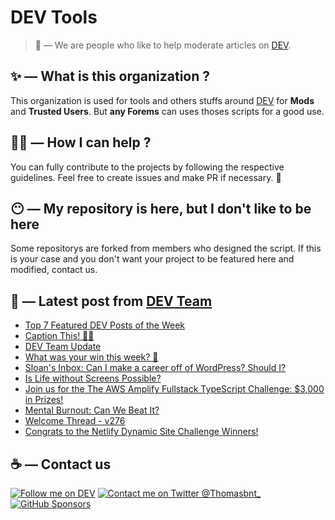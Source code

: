 # DEV Tools

> 🔧 — We are people who like to help moderate articles on [DEV](https://dev.to).

## ✨ — What is this organization ?

This organization is used for tools and others stuffs around [DEV](https://dev.to) for **Mods** and **Trusted Users**. But __any Forems__ can uses thoses scripts for a good use.


## 💪🏼 — How I can help ?

You can fully contribute to the projects by following the respective guidelines. Feel free to create issues and make PR if necessary. 🎉

## 😶 — My repository is here, but I don't like to be here

Some repositorys are forked from members who designed the script. If this is your case and you don't want your project to be featured here and modified, contact us.

## 📝 — Latest post from [DEV Team](https://dev.to/devteam)

<!-- BLOG-POST-LIST:START -->
- [Top 7 Featured DEV Posts of the Week](https://dev.to/devteam/top-7-featured-dev-posts-of-the-week-5c87)
- [Caption This! 🤔💭](https://dev.to/devteam/caption-this-fm9)
- [DEV Team Update](https://dev.to/devteam/dev-team-update-2age)
- [What was your win this week? 🙌](https://dev.to/devteam/what-was-your-win-this-week-5gdf)
- [Sloan&#39;s Inbox: Can I make a career off of WordPress? Should I?](https://dev.to/devteam/sloans-inbox-why-does-folks-often-disrespect-wordpress-4iim)
- [Is Life without Screens Possible?](https://dev.to/devteam/is-life-without-screens-possible-5fb1)
- [Join us for the The AWS Amplify Fullstack TypeScript Challenge: $3,000 in Prizes!](https://dev.to/devteam/join-us-for-the-the-aws-amplify-fullstack-typescript-challenge-3000-in-prizes-ghm)
- [Mental Burnout: Can We Beat It?](https://dev.to/devteam/mental-burnout-can-we-beat-it-2k2o)
- [Welcome Thread - v276](https://dev.to/devteam/welcome-thread-v276-4mok)
- [Congrats to the Netlify Dynamic Site Challenge Winners!](https://dev.to/devteam/congrats-to-the-netlify-dynamic-site-challenge-winners-4of3)
<!-- BLOG-POST-LIST:END -->


## ☕ — Contact us

[![Follow me on DEV](https://img.shields.io/badge/dev.to-%2308090A.svg?&style=for-the-badge&logo=dev.to&logoColor=white&alt=devto)](https://dev.to/thomasbnt)
[![Contact me on Twitter @Thomasbnt_](https://img.shields.io/badge/Contact%20me%20on%20Twitter-%231DA1F2.svg?&style=for-the-badge&logo=twitter&logoColor=white&alt=twitter)](https://twitter.com/messages/1142357270-1142357270?text=Hello,%20I%20contact%20you%20from%20devtotools%20&recipient_id=1142357270) [![GitHub Sponsors](https://img.shields.io/badge/Sponsor%20me-%23EA54AE.svg?&style=for-the-badge&logo=github-sponsors&logoColor=white)](https://github.com/sponsors/thomasbnt)


